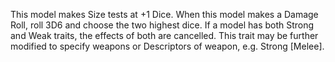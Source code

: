 This model makes Size tests at +1 Dice.
When this model makes a Damage Roll, roll 3D6 and choose the two highest dice.
If a model has both Strong and Weak traits, the effects of both are cancelled.
This trait may be further modified to specify weapons or Descriptors of weapon, e.g.
Strong [Melee].